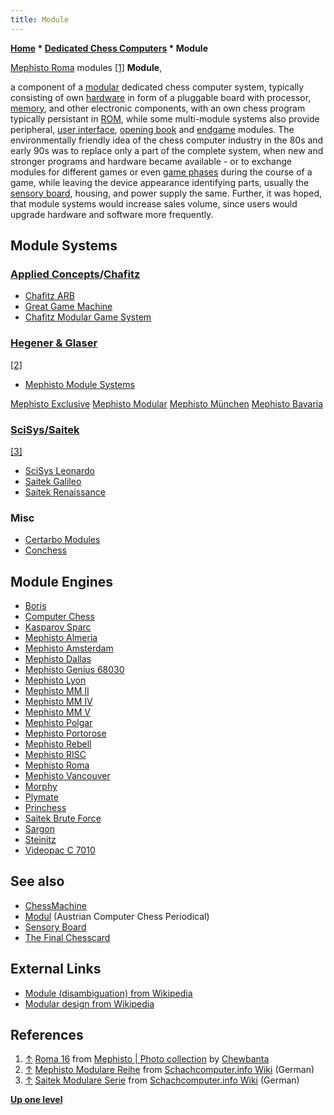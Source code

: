 ```yaml
---
title: Module
---
```

**[Home](Home "Home") \* [Dedicated Chess Computers](Dedicated_Chess_Computers "Dedicated Chess Computers") \* Module**



 [](https://www.flickr.com/photos/10261668@N05/858166089/in/album-72157600922171154/) [Mephisto Roma](Mephisto_Roma "Mephisto Roma") modules <a id="cite-note-1" href="#cite-ref-1">[1]</a> 
**Module**,  

a component of a [modular](https://en.wikipedia.org/wiki/Modular_design) dedicated chess computer system, typically consisting of own [hardware](Hardware "Hardware") in form of a pluggable board with processor, [memory](Memory "Memory"), and other electronic components, with an own chess program typically persistant in [ROM](Memory#ROM "Memory"), while some multi-module systems also provide peripheral, [user interface](User_Interface "User Interface"), [opening book](Opening_Book "Opening Book") and [endgame](Endgame "Endgame") modules. The environmentally friendly idea of the chess computer industry in the 80s and early 90s was to replace only a part of the complete system, when new and stronger programs and hardware became available - or to exchange modules for different games or even [game phases](Game_Phases "Game Phases") during the course of a game, while leaving the device appearance identifying parts, usually the [sensory board](Sensory_Board "Sensory Board"), housing, and power supply the same. Further, it was hoped, that module systems would increase sales volume, since users would upgrade hardware and software more frequently. 



## Module Systems


### [Applied Concepts](Applied_Concepts "Applied Concepts")/[Chafitz](Chafitz "Chafitz")


* [Chafitz ARB](Chafitz_ARB_Sargon_2.5 "Chafitz ARB Sargon 2.5")
* [Great Game Machine](Great_Game_Machine "Great Game Machine")
* [Chafitz Modular Game System](Chafitz_Modular_Game_System "Chafitz Modular Game System")


### [Hegener & Glaser](Hegener_%26_Glaser "Hegener & Glaser")


<a id="cite-note-2" href="#cite-ref-2">[2]</a>



* [Mephisto Module Systems](Mephisto_Module_Systems "Mephisto Module Systems")


 [Mephisto Exclusive](Mephisto_Module_Systems#Exclusive "Mephisto Module Systems")
 [Mephisto Modular](Mephisto_Module_Systems#Modular "Mephisto Module Systems")
 [Mephisto München](Mephisto_Module_Systems#Munchen "Mephisto Module Systems")
 [Mephisto Bavaria](Mephisto_Module_Systems#Bavaria "Mephisto Module Systems")
### [SciSys/Saitek](Saitek "Saitek")


<a id="cite-note-3" href="#cite-ref-3">[3]</a>



* [SciSys Leonardo](SciSys_Leonardo "SciSys Leonardo")
* [Saitek Galileo](SciSys_Leonardo#Galileo "SciSys Leonardo")
* [Saitek Renaissance](SciSys_Leonardo#Renaissance "SciSys Leonardo")


### Misc


* [Certarbo Modules](Certabo_Chessboard#Maia_Chess "Certabo Chessboard")
* [Conchess](Conchess "Conchess")


## Module Engines


* [Boris](Boris "Boris")
* [Computer Chess](Computer_Chess "Computer Chess")
* [Kasparov Sparc](Kasparov_Sparc "Kasparov Sparc")
* [Mephisto Almeria](Mephisto_Almeria "Mephisto Almeria")
* [Mephisto Amsterdam](Mephisto_Amsterdam "Mephisto Amsterdam")
* [Mephisto Dallas](Mephisto_Dallas "Mephisto Dallas")
* [Mephisto Genius 68030](Mephisto_Genius_68030 "Mephisto Genius 68030")
* [Mephisto Lyon](Mephisto_Lyon "Mephisto Lyon")
* [Mephisto MM II](Mephisto_MM_II "Mephisto MM II")
* [Mephisto MM IV](Mephisto_MM_IV "Mephisto MM IV")
* [Mephisto MM V](Mephisto_MM_V "Mephisto MM V")
* [Mephisto Polgar](Mephisto_Polgar "Mephisto Polgar")
* [Mephisto Portorose](Mephisto_Portorose "Mephisto Portorose")
* [Mephisto Rebell](Mephisto_Rebell "Mephisto Rebell")
* [Mephisto RISC](Mephisto_RISC "Mephisto RISC")
* [Mephisto Roma](Mephisto_Roma "Mephisto Roma")
* [Mephisto Vancouver](Mephisto_Vancouver "Mephisto Vancouver")
* [Morphy](Morphy "Morphy")
* [Plymate](Plymate "Plymate")
* [Princhess](Princhess "Princhess")
* [Saitek Brute Force](Saitek_Brute_Force "Saitek Brute Force")
* [Sargon](Sargon "Sargon")
* [Steinitz](Steinitz "Steinitz")
* [Videopac C 7010](Videopac_C_7010 "Videopac C 7010")


## See also


* [ChessMachine](ChessMachine "ChessMachine")
* [Modul](Modul "Modul") (Austrian Computer Chess Periodical)
* [Sensory Board](Sensory_Board "Sensory Board")
* [The Final Chesscard](The_Final_Chesscard "The Final Chesscard")


## External Links


* [Module (disambiguation) from Wikipedia](https://en.wikipedia.org/wiki/Module_%28disambiguation%29)
* [Modular design from Wikipedia](https://en.wikipedia.org/wiki/Modular_design)


## References


1. <a id="cite-ref-1" href="#cite-note-1">↑</a> [Roma 16](https://www.flickr.com/photos/10261668@N05/858166089/in/album-72157600922171154/) from [Mephisto | Photo collection](http://www.flickr.com/photos/10261668@N05/sets/72157600922171154/) by [Chewbanta](Steve_Blincoe "Steve Blincoe")
2. <a id="cite-ref-2" href="#cite-note-2">↑</a> [Mephisto Modulare Reihe](http://www.schach-computer.info/wiki/index.php/Mephisto_Modulare_Reihe) from [Schachcomputer.info Wiki](http://www.schach-computer.info/wiki/index.php/Hauptseite_En) (German)
3. <a id="cite-ref-3" href="#cite-note-3">↑</a> [Saitek Modulare Serie](http://www.schach-computer.info/wiki/index.php/Saitek_Modulare_Serie) from [Schachcomputer.info Wiki](http://www.schach-computer.info/wiki/index.php/Hauptseite_En) (German)

**[Up one level](Dedicated_Chess_Computers "Dedicated Chess Computers")**







 
